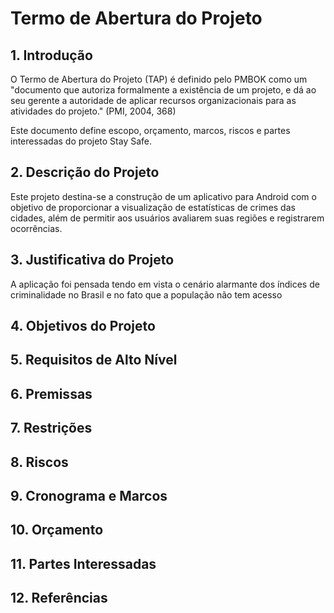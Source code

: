 # Termo de Abertura do Projeto

## 1. Introdução
O Termo de Abertura do Projeto (TAP) é definido pelo PMBOK como um "documento que autoriza formalmente a existência de um projeto, e dá ao seu gerente a autoridade de aplicar recursos organizacionais para as atividades do projeto." (PMI, 2004, 368)

Este documento define escopo, orçamento, marcos, riscos e partes interessadas do projeto Stay Safe. 

## 2. Descrição do Projeto
Este projeto destina-se a construção de um aplicativo para Android com o objetivo de proporcionar a visualização de estatísticas de crimes das cidades, além de permitir aos usuários avaliarem suas regiões e registrarem ocorrências.

## 3. Justificativa do Projeto
A aplicação foi pensada tendo em vista o cenário alarmante dos índices de criminalidade no Brasil e no fato que a população não tem acesso 



## 4. Objetivos do Projeto

## 5. Requisitos de Alto Nível

## 6. Premissas

## 7. Restrições

## 8. Riscos

## 9. Cronograma e Marcos

## 10. Orçamento

## 11. Partes Interessadas

## 12. Referências